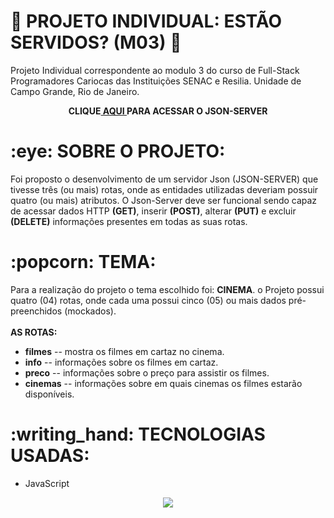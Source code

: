 # :robot: PROJETO INDIVIDUAL: ESTÃO SERVIDOS? (M03) :space_invader:
<p> Projeto Individual correspondente ao modulo 3 do curso de Full-Stack Programadores Cariocas das Instituições SENAC e Resilia. Unidade de Campo Grande, Rio de Janeiro.</p>
<div align="center"><b>CLIQUE<a href="https://json-server-m3-8rj7.onrender.com"> AQUI </a>PARA ACESSAR O JSON-SERVER</b></div>
<h1>:eye: SOBRE O PROJETO: </h1>
<p> Foi proposto o desenvolvimento de um servidor Json (JSON-SERVER) que tivesse três (ou mais) rotas, onde as entidades utilizadas deveriam possuir quatro (ou mais) atributos. O Json-Server deve ser funcional sendo capaz de acessar dados HTTP <b>(GET)</b>, inserir <b>(POST)</b>, alterar <b>(PUT)</b> e excluir <b>(DELETE)</b> informações presentes em todas as suas rotas. </p>
<h1>:popcorn: TEMA:</h1>
<p> Para a realização do projeto o tema escolhido foi: <b>CINEMA</b>. o Projeto possui quatro (04) rotas, onde cada uma possui cinco (05) ou mais dados pré-preenchidos (mockados). <br><br><b>AS ROTAS:</b>
<ul>
<li><b>filmes</b> -- mostra os filmes em cartaz no cinema.</li>
<li><b>info</b> -- informações sobre os filmes em cartaz.</li>
<li><b>preco</b> -- informações sobre o preço para assistir os filmes. </li>
<li><b>cinemas</b> -- informações sobre em quais cinemas os filmes estarão disponíveis.</li>
</ul>
<h1>:writing_hand: TECNOLOGIAS USADAS:</h1>
<ul>
  <li>JavaScript</li>
  </ul>

<div align="center"><img src="https://img.shields.io/badge/JavaScript-F7DF1E?style=for-the-badge&logo=javascript&logoColor=black"></div>
